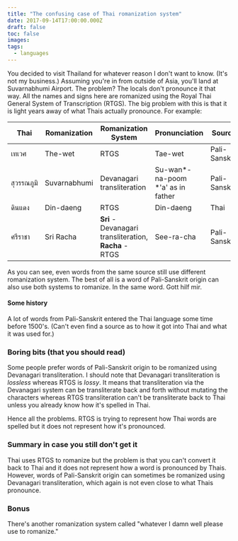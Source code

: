 ```yaml
---
title: "The confusing case of Thai romanization system"
date: 2017-09-14T17:00:00.000Z
draft: false
toc: false
images:
tags:
  - languages
---
```


You decided to visit Thailand for whatever reason I don't want to know. (It's not my business.) Assuming you're in from outside of Asia, you'll land at Suvarnabhumi Airport. The problem? The locals don't pronounce it that way. All the names and signs here are romanized using the Royal Thai General System of Transcription (RTGS). The big problem with this is that it is light years away of what Thais actually pronounce. For example:

| Thai       | Romanization | Romanization System                                        | Pronunciation                           | Source        |
| ---------- | ------------ | ---------------------------------------------------------- | --------------------------------------- | ------------- |
| เทเวศ      | The-wet      | RTGS                                                       | Tae-wet                                 | Pali-Sanskrit |
| สุวรรณภูมิ | Suvarnabhumi | Devanagari transliteration                                 | Su-wan\*-na-poom <br>\*'a' as in father | Pali-Sanskrit |
| ดินแดง     | Din-daeng    | RTGS                                                       | Din-daeng                               | Thai          |
| ศรีราชา    | Sri Racha    | __Sri__ - Devanagari transliteration,<br> __Racha__ - RTGS | See-ra-cha                              | Pali-Sanskrit |

As you can see, even words from the same source still use different romanization system. The best of all is a word of Pali-Sanskrit origin can also use both systems to romanize. In the same word. Gott hilf mir.

#### Some history

A lot of words from Pali-Sanskrit entered the Thai language some time before 1500's. (Can't even find a source as to how it got into Thai and what it was used for.)

### Boring bits (that you should read)

Some people prefer words of Pali-Sanskrit origin to be romanized using Devanagari transliteration. I should note that Devanagari transliteration is *lossless* whereas RTGS is *lossy*. It means that transliteration via the Devanagari system can be transliterate back and forth without mutating the characters whereas RTGS transliteration can't be transliterate back to Thai unless you already know how it's spelled in Thai.

Hence all the problems. RTGS is trying to represent how Thai words are spelled but it does not represent how it's pronounced.

### Summary in case you still don't get it

Thai uses RTGS to romanize but the problem is that you can't convert it back to Thai and it does not represent how a word is pronounced by Thais. However, words of Pali-Sanskrit origin can sometimes be romanized using Devanagari transliteration, which again is not even close to what Thais pronounce.

### Bonus

There's another romanization system called "whatever I damn well please use to romanize."
